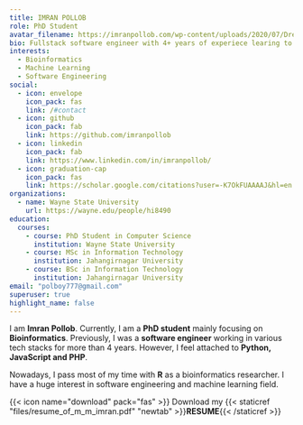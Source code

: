 ```yaml
---
title: IMRAN POLLOB
role: PhD Student
avatar_filename: https://imranpollob.com/wp-content/uploads/2020/07/Dreamy-Diary-372-1.jpg
bio: Fullstack software engineer with 4+ years of experiece learing to teach machines
interests:
  - Bioinformatics
  - Machine Learning
  - Software Engineering
social:
  - icon: envelope
    icon_pack: fas
    link: /#contact
  - icon: github
    icon_pack: fab
    link: https://github.com/imranpollob
  - icon: linkedin
    icon_pack: fab
    link: https://www.linkedin.com/in/imranpollob/
  - icon: graduation-cap
    icon_pack: fas
    link: https://scholar.google.com/citations?user=-K7OkFUAAAAJ&hl=en
organizations:
  - name: Wayne State University
    url: https://wayne.edu/people/hi8490
education:
  courses:
    - course: PhD Student in Computer Science
      institution: Wayne State University
    - course: MSc in Information Technology
      institution: Jahangirnagar University
    - course: BSc in Information Technology
      institution: Jahangirnagar University
email: "polboy777@gmail.com"
superuser: true
highlight_name: false
---
```


I am **Imran Pollob**. Currently, I am a **PhD student** mainly focusing on **Bioinformatics**. Previously, I was a **software engineer** working in various tech stacks for more than 4 years. However, I feel attached to **Python, JavaScript and PHP**.

Nowadays, I pass most of my time with **R** as a bioinformatics researcher. I have a huge interest in software engineering and machine learning field.

{{< icon name="download" pack="fas" >}} Download my {{< staticref "files/resume_of_m_m_imran.pdf" "newtab" >}}<b>RESUME</b>{{< /staticref >}}
